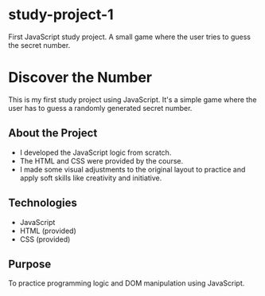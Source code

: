 # study-project-1
First JavaScript study project. A small game where the user tries to guess the secret number.

# Discover the Number

This is my first study project using JavaScript. It's a simple game where the user has to guess a randomly generated secret number.

## About the Project

- I developed the JavaScript logic from scratch.
- The HTML and CSS were provided by the course.
- I made some visual adjustments to the original layout to practice and apply soft skills like creativity and initiative.

## Technologies

- JavaScript
- HTML (provided)
- CSS (provided)

## Purpose

To practice programming logic and DOM manipulation using JavaScript.
